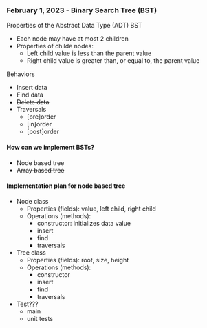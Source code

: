 ### February 1, 2023 - Binary Search Tree (BST)

Properties of the Abstract Data Type (ADT) BST

- Each node may have at most 2 children
- Properties of childe nodes:
  - Left child value is less than the parent value
  - Right child value is greater than, or equal to, the parent value

Behaviors

- Insert data
- Find data
- ~~Delete data~~
- Traversals
  - [pre]order
  - [in]order
  - [post]order

#### How can we implement BSTs?

- Node based tree
- ~~Array based tree~~

#### Implementation plan for node based tree

- Node class
  - Properties (fields): value, left child, right child
  - Operations (methods):
    - constructor: initializes data value
    - insert
    - find
    - traversals
- Tree class
  - Properties (fields): root, size, height
  - Operations (methods):
    - constructor
    - insert
    - find
    - traversals
- Test???
  - main
  - unit tests
